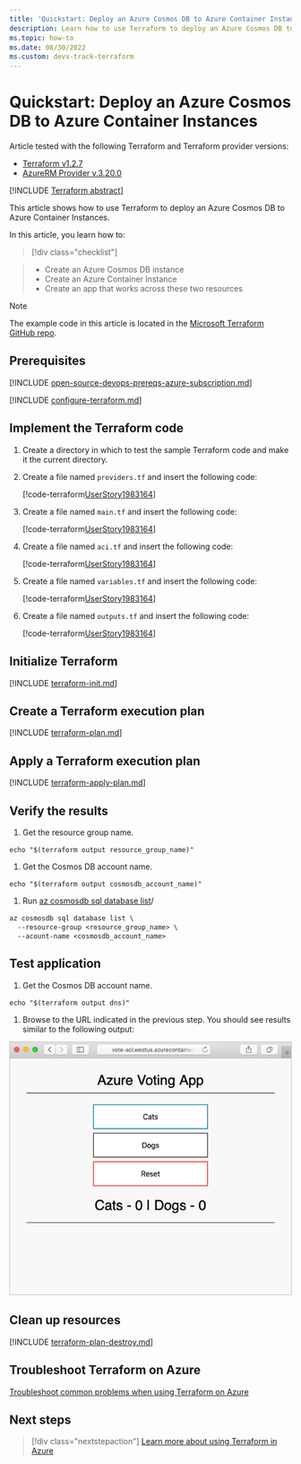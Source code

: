 ```yaml
---
title: 'Quickstart: Deploy an Azure Cosmos DB to Azure Container Instances'
description: Learn how to use Terraform to deploy an Azure Cosmos DB to Azure Container Instances
ms.topic: how-to
ms.date: 08/30/2022
ms.custom: devx-track-terraform
---
```


# Quickstart: Deploy an Azure Cosmos DB to Azure Container Instances

Article tested with the following Terraform and Terraform provider versions:

- [Terraform v1.2.7](https://releases.hashicorp.com/terraform/)
- [AzureRM Provider v.3.20.0](https://registry.terraform.io/providers/hashicorp/azurerm/latest/docs)

[!INCLUDE [Terraform abstract](./includes/abstract.md)]

This article shows how to use Terraform to deploy an Azure Cosmos DB to Azure Container Instances.

In this article, you learn how to:
> [!div class="checklist"]

> * Create an Azure Cosmos DB instance
> * Create an Azure Container Instance
> * Create an app that works across these two resources

> [!NOTE]
> The example code in this article is located in the [Microsoft Terraform GitHub repo](https://github.com/Azure/terraform/tree/UserStory1983164/quickstart/101-cosmos-db-azure-container-instance).

## Prerequisites

[!INCLUDE [open-source-devops-prereqs-azure-subscription.md](../includes/open-source-devops-prereqs-azure-subscription.md)]

[!INCLUDE [configure-terraform.md](includes/configure-terraform.md)]

## Implement the Terraform code

1. Create a directory in which to test the sample Terraform code and make it the current directory.

1. Create a file named `providers.tf` and insert the following code:

    [!code-terraform[UserStory1983164](~/../terraform_samples/quickstart/201-k8s-cluster-with-tf-and-aks/providers.tf)]

1. Create a file named `main.tf` and insert the following code:

    [!code-terraform[UserStory1983164](~/../terraform_samples/quickstart/201-k8s-cluster-with-tf-and-aks/main.tf)]

1. Create a file named `aci.tf` and insert the following code:

    [!code-terraform[UserStory1983164](~/../terraform_samples/quickstart/201-k8s-cluster-with-tf-and-aks/aci.tf)]

1. Create a file named `variables.tf` and insert the following code:

    [!code-terraform[UserStory1983164](~/../terraform_samples/quickstart/201-k8s-cluster-with-tf-and-aks/variables.tf)]

1. Create a file named `outputs.tf` and insert the following code:

    [!code-terraform[UserStory1983164](~/../terraform_samples/quickstart/201-k8s-cluster-with-tf-and-aks/outputs.tf)]

## Initialize Terraform

[!INCLUDE [terraform-init.md](includes/terraform-init.md)]

## Create a Terraform execution plan

[!INCLUDE [terraform-plan.md](includes/terraform-plan.md)]

## Apply a Terraform execution plan

[!INCLUDE [terraform-apply-plan.md](includes/terraform-apply-plan.md)]

## Verify the results

1. Get the resource group name.

  ```console
  echo "$(terraform output resource_group_name)"
  ```

1. Get the Cosmos DB account name.

  ```console
  echo "$(terraform output cosmosdb_account_name)"
  ```

1. Run [az cosmosdb sql database list](/cli/azure/cosmosdb/sql/database#az-cosmosdb-sql-database-list)/

  ```azurecli
  az cosmosdb sql database list \
    --resource-group <resource_group_name> \
    --acount-name <cosmosdb_account_name>
  ```
  
## Test application

1. Get the Cosmos DB account name.

  ```console
  echo "$(terraform output dns)"
  ```

1. Browse to the URL indicated in the previous step. You should see results similar to the following output:

  ![Azure vote application](media/deploy-azure-cosmos-db-to-azure-container-instances/azure-vote.jpg)

## Clean up resources

[!INCLUDE [terraform-plan-destroy.md](includes/terraform-plan-destroy.md)]

## Troubleshoot Terraform on Azure

[Troubleshoot common problems when using Terraform on Azure](troubleshoot.md)

## Next steps

> [!div class="nextstepaction"] 
> [Learn more about using Terraform in Azure](/azure/terraform)

